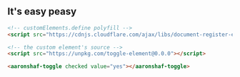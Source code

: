 ## It's easy peasy

```html
<!-- customElements.define polyfill -->
<script src="https://cdnjs.cloudflare.com/ajax/libs/document-register-element/1.1.1/document-register-element.js"></script>
```

```html
<!-- the custom element's source -->
<script src="https://unpkg.com/toggle-element@0.0.0"></script>
```

```html
<aaronshaf-toggle checked value="yes"></aaronshaf-toggle>
```
